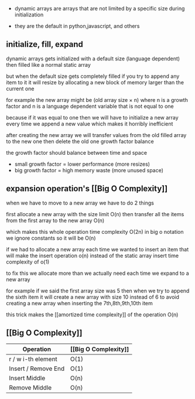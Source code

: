 - dynamic arrays are arrays that are not limited by a specific size during initialization 

- they are the default in python,javascript, and others

## initialize, fill, expand

dynamic arrays gets initialized with a default size (language dependent)
then filled like a normal static array

but when the default size gets completely filled
if you try to append any item to it
it will resize by allocating a new block of memory
larger than the current one

for example the new array might be
(old array size × n) where n is a growth factor
and n is a language dependent variable that is not equal to one

because if it was equal to one
then we will have to initialize a new array every time we append a new value
which makes it horribly inefficient

after creating the new array
we will transfer values from the old filled array to the new one
then delete the old one
growth factor balance

the growth factor should balance between time and space

- small growth factor = lower performance (more resizes)
-  big growth factor = high memory waste (more unused space)

## expansion operation's [[Big O Complexity]]


when we have to move to a new array we have to do 2 things

first allocate a new array with the size limit O(n)
then transfer all the items from the first array to the new array O(n)

which makes this whole operation time complexity O(2n)
in big o notation we ignore constants so it will be 
O(n)

if we had to allocate a new array each time we wanted to insert an item that will make the insert operation o(n) instead of the static array insert time complexity of o(1) 

to fix this we allocate more than we actually need each time we expand to a new array 

for example if we said the first array size was 5 then when we try to append the sixth item it will create a new array with size 10 instead of 6 to avoid creating a new array when inserting the 7th,8th,9th,10th item 

this trick makes the [[amortized time complexity]]  of the operation O(n) 

## [[Big O Complexity]]

| Operation           | [[Big O Complexity]] |
| ------------------- | -------------------- |
| r / w i-th element  | O(1)                 |
| Insert / Remove End | O(1)                 |
| Insert Middle       | O(n)                 |
| Remove Middle       | O(n)                 |
